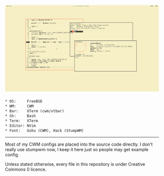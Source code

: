 ![Screen](images/cwm/bsd.png)
-----------------------
	* OS:     FreeBSD
	* WM:     CWM 
	* Bar:    XTerm (cwm/xtbar)
	* Sh:     Bash
	* Term:   XTerm
	* Editor: NVim
	* Font:   Gohu (CWM), Hack (StumpWM)
-----------------------

Most of my CWM configs are placed into the source code directly. I
don't really use stumpwm now, I keep it here just so people may
get example config.

Unless stated otherwise, every file in this repository is under Creative Commons 0 licence.
